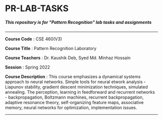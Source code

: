 # PR-LAB-TASKS

##### This repository is for "Pattern Recognition" lab tasks and assignments
---

**Course Code** : CSE 460(V3)

**Course Title** :  Pattern Recognition Laboratory

**Course Teachers** : Dr. Kaushik Deb, Syed Md. Minhaz Hossain


**Session** : Spring 2022

**Course Description** : This course emphasizes a dynamical systems approach to neural networks. Simple tools for neural etwork analysis - Liapunov stability, gradient descent minimization techniques, simulated annealing. The perception, learning in feedforward and recurrent networks - backpropagation, Boltzmann machines, recurrent backpropagation, adaptive resonance theory, self-organizing feature maps, associative memory, neural networks for optimization, implementation issues.

---
